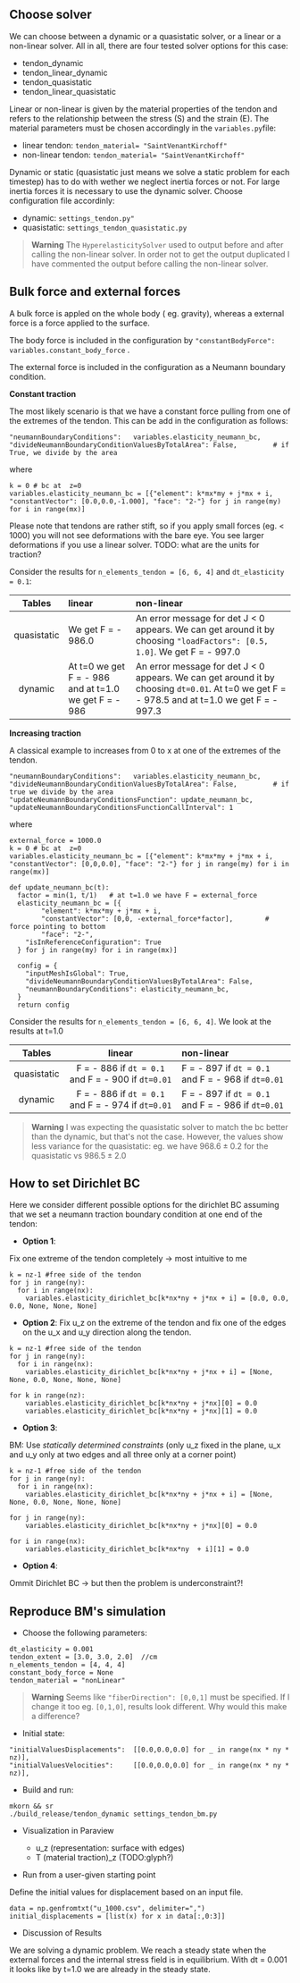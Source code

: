 ## Choose solver

We can choose between a dynamic or a quasistatic solver, or a linear or a non-linear solver. All in all, there are four tested solver options for this case:
- tendon_dynamic
- tendon_linear_dynamic
- tendon_quasistatic
- tendon_linear_quasistatic

Linear or non-linear is given by the material properties of the tendon and refers to the relationship between the stress (S) and the strain (E). The material parameters must be chosen accordingly in the `variables.py`file:

- linear tendon: `tendon_material= "SaintVenantKirchoff"` 
- non-linear tendon: `tendon_material= "SaintVenantKirchoff"` 

Dynamic or static (quasistatic just means we solve a static problem for each timestep) has to do with wether we neglect inertia forces or not. For large inertia forces it is necessary to use the dynamic solver. Choose configuration file accordinly:

- dynamic: `settings_tendon.py"` 
- quasistatic: `settings_tendon_quasistatic.py` 

> **Warning**
> The `HyperelasticitySolver` used to output before and after calling the non-linear solver. In order not to get the output duplicated I have commented the output before calling the non-linear solver.

## Bulk force and external forces

A bulk force is appled on the whole body ( eg. gravity), whereas a external force is a force applied to the surface.

The body force is included in the configuration by `"constantBodyForce": variables.constant_body_force` .

The external force is included in the configuration as a Neumann boundary condition. 

**Constant traction**

The most likely scenario is that we have a constant force pulling from one of the extremes of the tendon. This can be add in the configuration as follows:

```
"neumannBoundaryConditions":   variables.elasticity_neumann_bc,     
"divideNeumannBoundaryConditionValuesByTotalArea": False,         # if True, we divide by the area
```

where

```
k = 0 # bc at  z=0
variables.elasticity_neumann_bc = [{"element": k*mx*my + j*mx + i, "constantVector": [0.0,0.0,-1.000], "face": "2-"} for j in range(my) for i in range(mx)]

```
Please note that tendons are rather stift, so if you apply small forces (eg. < 1000) you will not see deformations with the bare eye. You see larger deformations if you use a linear solver.  TODO: what are the units for traction?

Consider the results for `n_elements_tendon = [6, 6, 4]` and `dt_elasticity = 0.1`:

| Tables        | linear        | non-linear  |
| :-------------: |:-------------| :----------|
| quasistatic   | We get F = - 986.0 |  An error message for det J < 0 appears. We can get around it by choosing `"loadFactors": [0.5, 1.0]`. We get F = - 997.0 |
| dynamic | At t=0 we get F = - 986 and at t=1.0 we get F = - 986    | An error message for det J < 0 appears. We can get around it by choosing `dt=0.01`. At t=0 we get F = - 978.5 and at t=1.0 we get F = - 997.3 |

**Increasing traction** 

A classical example to increases from 0 to x at one of the extremes of the tendon.

```
"neumannBoundaryConditions":   variables.elasticity_neumann_bc,     
"divideNeumannBoundaryConditionValuesByTotalArea": False,         # if true we divide by the area
"updateNeumannBoundaryConditionsFunction": update_neumann_bc,       
"updateNeumannBoundaryConditionsFunctionCallInterval": 1          
```

where

```
external_force = 1000.0
k = 0 # bc at  z=0
variables.elasticity_neumann_bc = [{"element": k*mx*my + j*mx + i, "constantVector": [0,0,0.0], "face": "2-"} for j in range(my) for i in range(mx)]

def update_neumann_bc(t):
  factor = min(1, t/1)   # at t=1.0 we have F = external_force
  elasticity_neumann_bc = [{
		"element": k*mx*my + j*mx + i, 
		"constantVector": [0,0, -external_force*factor], 		# force pointing to bottom
		"face": "2-",
    "isInReferenceConfiguration": True
  } for j in range(my) for i in range(mx)]

  config = {
    "inputMeshIsGlobal": True,
    "divideNeumannBoundaryConditionValuesByTotalArea": False,            
    "neumannBoundaryConditions": elasticity_neumann_bc,
  }
  return config
```

Consider the results for `n_elements_tendon = [6, 6, 4]`. We look at the results at t=1.0

| Tables        | linear      | non-linear  |
| :-----------: |:-----------:| :----------|
| quasistatic   | F = - 886 if `dt = 0.1` and F = - 900 if `dt=0.01`|  F = - 897 if `dt = 0.1` and F = - 968 if `dt=0.01` |
| dynamic       | F = - 886 if `dt = 0.1` and F = - 974 if `dt=0.01` |  F = - 897 if `dt = 0.1` and F = - 986 if `dt=0.01` |

> **Warning**
> I was expecting the quasistatic solver to match the bc better than the dynamic, but that's not the case. However, the values show less variance for the quasistatic: eg. we have $968.6 \pm 0.2$ for the quasistatic vs $986.5 \pm 2.0$


## How to set Dirichlet BC

Here we consider different possible options for the dirichlet BC assuming that we set a neumann traction boundary condition at one end of the tendon:

- **Option 1**: 

Fix one extreme of the tendon completely -> most intuitive to me
```
k = nz-1 #free side of the tendon
for j in range(ny):
  for i in range(nx):
    variables.elasticity_dirichlet_bc[k*nx*ny + j*nx + i] = [0.0, 0.0, 0.0, None, None, None]                
```

-  **Option 2**:
Fix u_z on the extreme of the tendon and fix one of the edges on the u_x and u_y direction along the tendon. 
```
k = nz-1 #free side of the tendon
for j in range(ny):
  for i in range(nx):
    variables.elasticity_dirichlet_bc[k*nx*ny + j*nx + i] = [None, None, 0.0, None, None, None] 
            
for k in range(nz):
    variables.elasticity_dirichlet_bc[k*nx*ny + j*nx][0] = 0.0   
    variables.elasticity_dirichlet_bc[k*nx*ny + j*nx][1] = 0.0                         
```

-  **Option 3**:

BM: Use *statically determined constraints* (only u_z fixed in the plane, u_x and u_y only at two edges and all three only at a corner point)

```
k = nz-1 #free side of the tendon
for j in range(ny):
  for i in range(nx):
    variables.elasticity_dirichlet_bc[k*nx*ny + j*nx + i] = [None, None, 0.0, None, None, None]       

for j in range(ny):
    variables.elasticity_dirichlet_bc[k*nx*ny + j*nx][0] = 0.0

for i in range(nx):
    variables.elasticity_dirichlet_bc[k*nx*ny  + i][1] = 0.0         
```

-  **Option 4**:

Ommit Dirichlet BC -> but then the problem is underconstraint?!


## Reproduce BM's simulation

- Choose the following parameters:

```
dt_elasticity = 0.001     
tendon_extent = [3.0, 3.0, 2.0]  //cm        
n_elements_tendon = [4, 4, 4] 
constant_body_force = None
tendon_material = "nonLinear"                 
```

> **Warning**
> Seems like `"fiberDirection": [0,0,1]` must be specified. If I change it too eg. `[0,1,0]`, results look different. Why would this make a difference?

- Initial state:

```
"initialValuesDisplacements":  [[0.0,0.0,0.0] for _ in range(nx * ny * nz)],     
"initialValuesVelocities":     [[0.0,0.0,0.0] for _ in range(nx * ny * nz)], 
```    

- Build and run:

```
mkorn && sr
./build_release/tendon_dynamic settings_tendon_bm.py
```

- Visualization in Paraview
    - u_z (representation: surface with edges)
    - T (material traction)_z (TODO:glyph?)

- Run from a user-given starting point

Define the initial values for displacement based on an input file. 

```
data = np.genfromtxt("u_1000.csv", delimiter=",")
initial_displacements = [list(x) for x in data[:,0:3]]
```

- Discussion of Results

We are solving a dynamic problem. We reach a steady state when the external forces and the internal stress field is in equilibrium. With dt = 0.001 it looks like by t=1.0 we are already in the steady state. 
